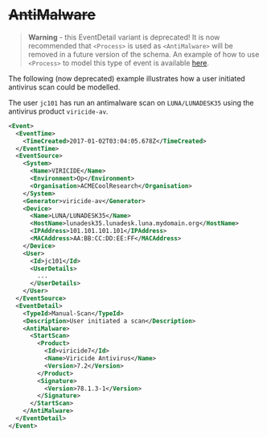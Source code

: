 # ~~AntiMalware~~

> **Warning** - this EventDetail variant is deprecated! It is now recommended that `<Process>` is used as `<AntiMalware>` will be removed in a future version of the schema.
> An example of how to use `<Process>` to model this type of event is available [here](process.md).

The following (now deprecated) example illustrates how a user initiated antivirus scan could be modelled.

The user `jc101` has run an antimalware scan on `LUNA/LUNADESK35` using the antivirus product `viricide-av`.

```xml
<Event>
  <EventTime>
    <TimeCreated>2017-01-02T03:04:05.678Z</TimeCreated>
  </EventTime>
  <EventSource>
    <System>
      <Name>VIRICIDE</Name>
      <Environment>Op</Environment>
      <Organisation>ACMECoolResearch</Organisation>
    </System>
    <Generator>viricide-av</Generator>
    <Device>
      <Name>LUNA/LUNADESK35</Name>
      <HostName>lunadesk35.lunadesk.luna.mydomain.org</HostName>
      <IPAddress>101.101.101.101</IPAddress>
      <MACAddress>AA:BB:CC:DD:EE:FF</MACAddress>
    </Device>
    <User>
      <Id>jc101</Id>
      <UserDetails>
        ...
      </UserDetails>
    </User>
  </EventSource>
  <EventDetail>
    <TypeId>Manual-Scan</TypeId>
    <Description>User initiated a scan</Description>
    <AntiMalware>
      <StartScan>
        <Product>
          <Id>viricide7</Id>
          <Name>Viricide Antivirus</Name>
          <Version>7.2</Version>
        </Product>
        <Signature>
          <Version>78.1.3-1</Version>
        </Signature>
      </StartScan>
    </AntiMalware>
  </EventDetail>
</Event>
```
